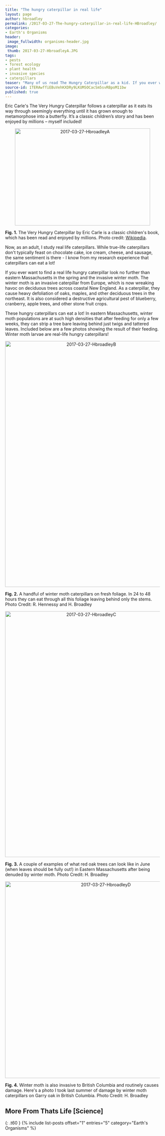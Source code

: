 ```yaml
---
title: "The hungry caterpillar in real life"
layout: page
author: hbroadley
permalink: /2017-03-27-The-hungry-caterpillar-in-real-life-HBroadley/
categories:
- Earth's Organisms
header:
 image_fullwidth: organisms-header.jpg
image:
 thumb: 2017-03-27-HbroadleyA.JPG
tags:
- pests
- forest ecology
- plant health
- invasive species
- caterpillars
teaser: "Many of us read The Hungry Caterpillar as a kid. If you ever want to find a real life hungry caterpillar, look no further than eastern Massachusetts and the invasive winter moth."
source-id: 1TERAwffiEBuVehKXDRy9LKUMSOCacSm5svRBpoM11bw
published: true
---
```


Eric Carle's The Very Hungry Caterpillar follows a caterpillar as it eats its way through seemingly everything until it has grown enough to metamorphose into a butterfly.  It’s a classic children’s story and has been enjoyed by millions – myself included!  

<center><a data-flickr-embed="true"  href="https://www.flickr.com/photos/139839751@N06/32801049174/in/dateposted-friend/" title="2017-03-27-HbroadleyA"><img src="https://c1.staticflickr.com/4/3852/32801049174_c9e6ded7ef.jpg" width="440" height="316" alt="2017-03-27-HbroadleyA"></a><script async src="//embedr.flickr.com/assets/client-code.js" charset="utf-8"></script></center>

**Fig. 1.** The Very Hungry Caterpillar by Eric Carle is a classic children's book, which has been read and enjoyed by millions.  Photo credit: [Wikipedia](https://upload.wikimedia.org/wikipedia/en/b/b5/HungryCaterpillar.JPG). 

Now, as an adult, I study real life caterpillars.  While true-life caterpillars don't typically feast on chocolate cake, ice cream, cheese, and sausage, the same sentiment is there - I know from my research experience that caterpillars can eat a lot!    

If you ever want to find a real life hungry caterpillar look no further than eastern Massachusetts in the spring and the invasive winter moth.  The winter moth is an invasive caterpillar from Europe, which is now wreaking havoc on deciduous trees across coastal New England.  As a caterpillar, they cause heavy defoliation of oaks, maples, and other deciduous trees in the northeast.  It is also considered a destructive agricultural pest of blueberry, cranberry,  apple trees, and other stone fruit crops. 

These hungry caterpillars can eat a lot! In eastern Massachusetts, winter moth populations are at such high densities that after feeding for only a few weeks, they can strip a tree bare leaving behind just twigs and tattered leaves.  Included below are a few photos showing the result of their feeding.  Winter moth larvae are real-life hungry caterpillars! 

<center><a data-flickr-embed="true"  href="https://www.flickr.com/photos/139839751@N06/32801049134/in/dateposted-friend/" title="2017-03-27-HbroadleyB"><img src="https://c1.staticflickr.com/3/2824/32801049134_2caeccfca2_c.jpg" width="545" height="800" alt="2017-03-27-HbroadleyB"></a><script async src="//embedr.flickr.com/assets/client-code.js" charset="utf-8"></script></center>

**Fig. 2.** A handful of winter moth caterpillars on fresh foliage.  In 24 to 48 hours they can eat through all this foliage leaving behind only the stems.  Photo Credit: R. Hennessy and H. Broadley 

<center><a data-flickr-embed="true"  href="https://www.flickr.com/photos/139839751@N06/33602956526/in/dateposted-friend/" title="2017-03-27-HbroadleyC"><img src="https://c1.staticflickr.com/3/2867/33602956526_ae9e702e44_c.jpg" width="545" height="800" alt="2017-03-27-HbroadleyC"></a><script async src="//embedr.flickr.com/assets/client-code.js" charset="utf-8"></script></center>

**Fig. 3.** A couple of examples of what red oak trees can look like in June (when leaves should be fully out!) in Eastern Massachusetts after being denuded by winter moth.  Photo Credit: H. Broadley 

<center><a data-flickr-embed="true"  href="https://www.flickr.com/photos/139839751@N06/32801049564/in/dateposted-friend/" title="2017-03-27-HbroadleyD"><img src="https://c1.staticflickr.com/3/2861/32801049564_b6dac1c603_z.jpg" width="640" height="640" alt="2017-03-27-HbroadleyD"></a><script async src="//embedr.flickr.com/assets/client-code.js" charset="utf-8"></script></center>

**Fig. 4.** Winter moth is also invasive to British Columbia and routinely causes damage.  Here's a photo I took last summer of damage by winter moth caterpillars on Garry oak in British Columbia.  Photo Credit: H. Broadley

## More From Thats Life [Science]
{: .t60 }
{% include list-posts offset="1" entries="5" category="Earth's Organisms" %}


